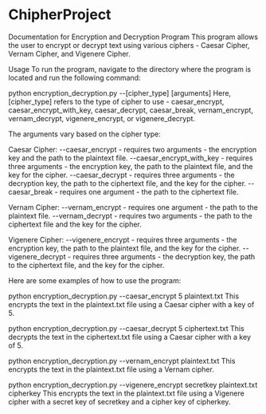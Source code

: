 # ChipherProject
Documentation for Encryption and Decryption Program
This program allows the user to encrypt or decrypt text using various ciphers - Caesar Cipher, Vernam Cipher, and Vigenere Cipher.

Usage
To run the program, navigate to the directory where the program is located and run the following command:

python encryption_decryption.py --[cipher_type] [arguments]
Here, [cipher_type] refers to the type of cipher to use - caesar_encrypt, caesar_encrypt_with_key, caesar_decrypt, caesar_break, vernam_encrypt, vernam_decrypt, vigenere_encrypt, or vigenere_decrypt.

The arguments vary based on the cipher type:

Caesar Cipher:
--caesar_encrypt - requires two arguments - the encryption key and the path to the plaintext file.
--caesar_encrypt_with_key - requires three arguments - the encryption key, the path to the plaintext file, and the key for the cipher.
--caesar_decrypt - requires three arguments - the decryption key, the path to the ciphertext file, and the key for the cipher.
--caesar_break - requires one argument - the path to the ciphertext file.

Vernam Cipher:
--vernam_encrypt - requires one argument - the path to the plaintext file.
--vernam_decrypt - requires two arguments - the path to the ciphertext file and the key for the cipher.

Vigenere Cipher:
--vigenere_encrypt - requires three arguments - the encryption key, the path to the plaintext file, and the key for the cipher.
--vigenere_decrypt - requires three arguments - the decryption key, the path to the ciphertext file, and the key for the cipher.

Here are some examples of how to use the program:

python encryption_decryption.py --caesar_encrypt 5 plaintext.txt
This encrypts the text in the plaintext.txt file using a Caesar cipher with a key of 5.

python encryption_decryption.py --caesar_decrypt 5 ciphertext.txt
This decrypts the text in the ciphertext.txt file using a Caesar cipher with a key of 5.

python encryption_decryption.py --vernam_encrypt plaintext.txt
This encrypts the text in the plaintext.txt file using a Vernam cipher.

python encryption_decryption.py --vigenere_encrypt secretkey plaintext.txt cipherkey
This encrypts the text in the plaintext.txt file using a Vigenere cipher with a secret key of secretkey and a cipher key of cipherkey.
